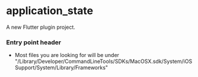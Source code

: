 # application_state

A new Flutter plugin project.

### Entry point header

- Most files you are looking for will be under "/Library/Developer/CommandLineTools/SDKs/MacOSX.sdk/System/iOSSupport/System/Library/Frameworks"



